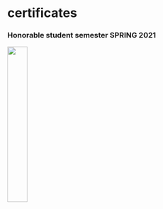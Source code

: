 # certificates
### Honorable student semester SPRING 2021
<img src="https://raw.githubusercontent.com/light-tree/certificates/main/SPRING_2021.JPG" width="30%"/>
